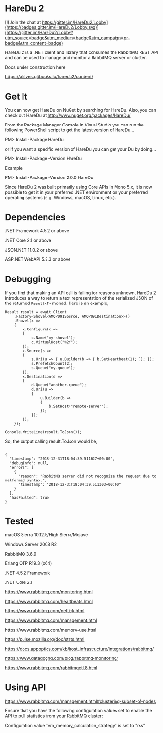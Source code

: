 HareDu 2
========

[![Join the chat at https://gitter.im/HareDu2/Lobby](https://badges.gitter.im/HareDu2/Lobby.svg)](https://gitter.im/HareDu2/Lobby?utm_source=badge&utm_medium=badge&utm_campaign=pr-badge&utm_content=badge)

HareDu 2 is a .NET client and library that consumes the RabbitMQ REST API and can be used to manage and monitor a RabbitMQ server or cluster.


Docs under construction here

https://ahives.gitbooks.io/haredu2/content/


Get It
======

You can now get HareDu on NuGet by searching for HareDu. Also, you can check out HareDu at http://www.nuget.org/packages/HareDu/

From the Package Manager Console in Visual Studio you can run the following PowerShell script to get the latest version of HareDu...

PM> Install-Package HareDu

or if you want a specific version of HareDu you can get your Du by doing...

PM> Install-Package -Version <version> HareDu

Example,

PM> Install-Package -Version 2.0.0 HareDu

Since HareDu 2 was built primarily using Core APIs in Mono 5.x, it is now possible to get it in your preferred .NET environment on your preferred operating systems (e.g. Windows, macOS, Linux, etc.). 


Dependencies
============
.NET Framework 4.5.2 or above

.NET Core 2.1 or above

JSON.NET 11.0.2 or above

ASP.NET WebAPI 5.2.3 or above


Debugging
=========

If you find that making an API call is failing for reasons unknown, HareDu 2 introduces a way to return a text representation of the serialized JSON of the returned ```Result<T>``` monad. Here is an example,

<pre><code class="c#">Result result = await Client
    .Factory&lt;Shovel&lt;AMQP091Source, AMQP091Destination&gt;&gt;()
    .Shovel(x =&gt;
    {
        x.Configure(c =&gt;
        {
            c.Name(&quot;my-shovel&quot;);
            c.VirtualHost(&quot;%2f&quot;);
        });
        x.Source(s =&gt;
        {
            s.Uri(u =&gt; { u.Builder(b =&gt; { b.SetHeartbeat(1); }); });
            s.PrefetchCount(2);
            s.Queue(&quot;my-queue&quot;);
        });
        x.Destination(d =&gt;
        {
            d.Queue(&quot;another-queue&quot;);
            d.Uri(u =&gt;
            {
                u.Builder(b =&gt;
                {
                    b.SetHost(&quot;remote-server&quot;);
                });
            });
        });
    });

Console.WriteLine(result.ToJson());
</code></pre>

So, the output calling result.ToJson would be,

<pre><code class="json">
{
  &quot;timestamp&quot;: &quot;2018-12-31T18:04:39.511627+00:00&quot;,
  &quot;debugInfo&quot;: null,
  &quot;errors&quot;: [
    {
      &quot;reason&quot;: &quot;RabbitMQ server did not recognize the request due to malformed syntax.&quot;,
      &quot;timestamp&quot;: &quot;2018-12-31T18:04:39.511303+00:00&quot;
    }
  ],
  &quot;hasFaulted&quot;: true
}
</code></pre>









Tested
======
macOS Sierra 10.12.5/High Sierra/Mojave

Windows Server 2008 R2

RabbitMQ 3.6.9

Erlang OTP R19.3 (x64)

.NET 4.5.2 Framework

.NET Core 2.1


https://www.rabbitmq.com/monitoring.html

https://www.rabbitmq.com/heartbeats.html

https://www.rabbitmq.com/nettick.html

https://www.rabbitmq.com/management.html

https://www.rabbitmq.com/memory-use.html

https://pulse.mozilla.org/doc/stats.html

https://docs.appoptics.com/kb/host_infrastructure/integrations/rabbitmq/

https://www.datadoghq.com/blog/rabbitmq-monitoring/

https://www.rabbitmq.com/rabbitmqctl.8.html

# Using API

https://www.rabbitmq.com/management.html#clustering-subset-of-nodes

Ensure that you have the following configuration values set to enable the API to pull statistics from your RabbitMQ cluster:

Configuration value "vm_memory_calculation_strategy" is set to "rss"


